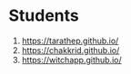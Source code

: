 # Students

1. https://tarathep.github.io/
2. https://chakkrid.github.io/
3. https://witchapp.github.io/
